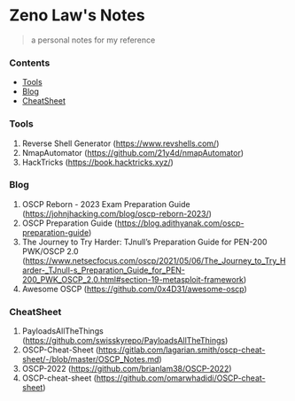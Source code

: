 # Zeno Law's Notes
> a personal notes for my reference

### Contents
- [Tools](#tools)
- [Blog](#blog)
- [CheatSheet](#cheatsheet)

### Tools
1. Reverse Shell Generator (https://www.revshells.com/)
1. NmapAutomator (https://github.com/21y4d/nmapAutomator)
1. HackTricks (https://book.hacktricks.xyz/)

### Blog
1. OSCP Reborn - 2023 Exam Preparation Guide (https://johnjhacking.com/blog/oscp-reborn-2023/)
1. OSCP Preparation Guide (https://blog.adithyanak.com/oscp-preparation-guide)
1. The Journey to Try Harder: TJnull’s Preparation Guide for PEN-200 PWK/OSCP 2.0 (https://www.netsecfocus.com/oscp/2021/05/06/The_Journey_to_Try_Harder-_TJnull-s_Preparation_Guide_for_PEN-200_PWK_OSCP_2.0.html#section-19-metasploit-framework)
1. Awesome OSCP (https://github.com/0x4D31/awesome-oscp)

### CheatSheet
1. PayloadsAllTheThings (https://github.com/swisskyrepo/PayloadsAllTheThings)
1. OSCP-Cheat-Sheet (https://gitlab.com/lagarian.smith/oscp-cheat-sheet/-/blob/master/OSCP_Notes.md)
1. OSCP-2022 (https://github.com/brianlam38/OSCP-2022)
1. OSCP-cheat-sheet (https://github.com/omarwhadidi/OSCP-cheat-sheet)
